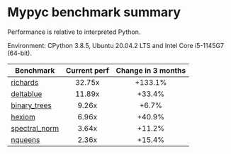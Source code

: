 # Mypyc benchmark summary

Performance is relative to interpreted Python.

Environment: CPython 3.8.5, Ubuntu 20.04.2 LTS and Intel Core i5-1145G7 (64-bit).

| Benchmark | Current perf | Change in 3 months |
| --- | :---: | :---: |
| [richards](benchmarks/richards.md) | 32.75x | +133.1% |
| [deltablue](benchmarks/deltablue.md) | 11.89x | +33.4% |
| [binary_trees](benchmarks/binary_trees.md) | 9.26x | +6.7% |
| [hexiom](benchmarks/hexiom.md) | 6.96x | +40.9% |
| [spectral_norm](benchmarks/spectral_norm.md) | 3.64x | +11.2% |
| [nqueens](benchmarks/nqueens.md) | 2.36x | +15.4% |

